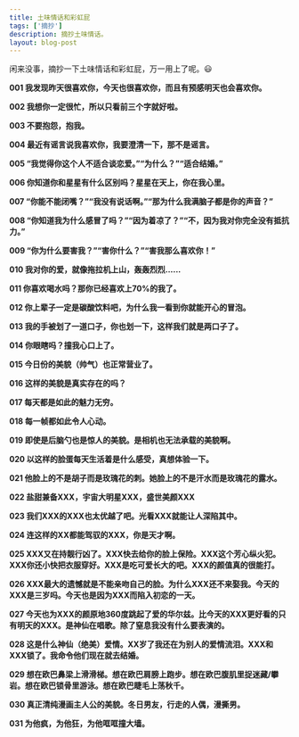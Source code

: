 ```yaml
---
title: 土味情话和彩虹屁
tags: ['摘抄']
description: 摘抄土味情话。
layout: blog-post
---
```


闲来没事，摘抄一下土味情话和彩虹屁，万一用上了呢。😃

**001 我发现昨天很喜欢你，今天也很喜欢你，而且有预感明天也会喜欢你。**

**002 我想你一定很忙，所以只看前三个字就好啦。**

**003 不要抱怨，抱我。**

**004 最近有谣言说我喜欢你，我要澄清一下，那不是谣言。**

**005 “我觉得你这个人不适合谈恋爱。”“为什么？”“适合结婚。”**

**006 你知道你和星星有什么区别吗？星星在天上，你在我心里。**

**007 “你能不能闭嘴？”“我没有说话啊。”“那为什么我满脑子都是你的声音？”**

**008 “你知道我为什么感冒了吗？”“因为着凉了？”“不，因为我对你完全没有抵抗力。”**

**009 “你为什么要害我？”“害你什么？”“害我那么喜欢你！”**

**010 我对你的爱，就像拖拉机上山，轰轰烈烈......**

**011 你喜欢喝水吗？那你已经喜欢上70%的我了。**

**012 你上辈子一定是碳酸饮料吧，为什么我一看到你就能开心的冒泡。**

**013 我的手被划了一道口子，你也划一下，这样我们就是两口子了。**

**014 你眼瞎吗？撞我心口上了。**

**015 今日份的美貌（帅气）也正常营业了。**

**016 这样的美貌是真实存在的吗？**

**017 每天都是如此的魅力无穷。**

**018 每一帧都如此令人心动。**

**019 即使是后脑勺也是惊人的美貌。是相机也无法承载的美貌啊。**

**020 以这样的脸蛋每天生活着是什么感受，真想体验一下。**

**021 他脸上的不是胡子而是玫瑰花的刺。她脸上的不是汗水而是玫瑰花的露水。**

**022 盐甜兼备XXX，宇宙大明星XXX，盛世美颜XXX**

**023 我们XXX的XXX也太优越了吧。光看XXX就能让人深陷其中。**

**024 连这样的XX都能驾驭的XXX，你是天才啊。**

**025 XXX又在持靓行凶了。XXX快去给你的脸上保险。XXX这个芳心纵火犯。XXX你还小快把衣服穿好。XXX是吃可爱长大的吧。XXX的颜值真的很能打。**

**026 XXX最大的遗憾就是不能亲吻自己的脸。为什么XXX还不来娶我。今天的XXX是三岁吗。今天也是因为XXX而陷入初恋的一天。**

**027 今天也为XXX的颜原地360度跳起了爱的华尔兹。比今天的XXX更好看的只有明天的XXX。是神仙在唱歌。除了窒息我没有什么要表演的。**

**028 这是什么神仙（绝美）爱情。XX岁了我还在为别人的爱情流泪。XXX和XXX锁了。我命令他们现在就去结婚。**

**029 想在欧巴鼻梁上滑滑梯。想在欧巴肩膀上跑步。想在欧巴腹肌里捉迷藏/攀岩。想在欧巴锁骨里游泳。想在欧巴睫毛上荡秋千。**

**030 真正清纯漫画主人公的美貌。冬日男友，行走的人偶，漫撕男。**

**031 为他疯，为他狂，为他哐哐撞大墙。**
